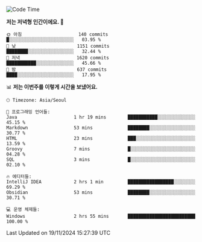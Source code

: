   <!--START_SECTION:waka-->
![Code Time](http://img.shields.io/badge/Code%20Time-443%20hrs%205%20mins-blue)

**저는 저녁형 인간이에요. 🦉** 

```text
🌞 아침                     140 commits         █░░░░░░░░░░░░░░░░░░░░░░░░   03.95 % 
🌆 낮　                     1151 commits        ████████░░░░░░░░░░░░░░░░░   32.44 % 
🌃 저녁                     1620 commits        ███████████░░░░░░░░░░░░░░   45.66 % 
🌙 밤　                     637 commits         ████░░░░░░░░░░░░░░░░░░░░░   17.95 % 
```


📊 **저는 이번주를 이렇게 시간을 보냈어요.** 

```text
🕑︎ Timezone: Asia/Seoul

💬 프로그래밍 언어들: 
Java                     1 hr 19 mins        ███████████░░░░░░░░░░░░░░   45.15 % 
Markdown                 53 mins             ████████░░░░░░░░░░░░░░░░░   30.77 % 
HTML                     23 mins             ███░░░░░░░░░░░░░░░░░░░░░░   13.59 % 
Groovy                   7 mins              █░░░░░░░░░░░░░░░░░░░░░░░░   04.28 % 
SQL                      3 mins              █░░░░░░░░░░░░░░░░░░░░░░░░   02.10 % 

🔥 에디터들: 
IntelliJ IDEA            2 hrs 1 min         █████████████████░░░░░░░░   69.29 % 
Obsidian                 53 mins             ████████░░░░░░░░░░░░░░░░░   30.71 % 

💻 운영 체제들: 
Windows                  2 hrs 55 mins       █████████████████████████   100.00 % 
```


 Last Updated on 19/11/2024 15:27:39 UTC
<!--END_SECTION:waka-->
